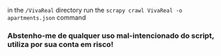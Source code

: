 in the `/VivaReal` directory run the `scrapy crawl VivaReal -o apartments.json` command

### Abstenho-me de qualquer uso mal-intencionado do script, utiliza por sua conta em risco!